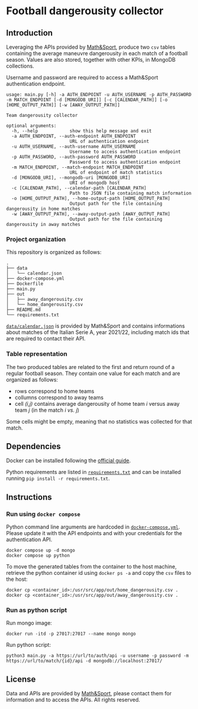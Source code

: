 # Football dangerousity collector

## Introduction

Leveraging the APIs provided by [Math&Sport](https://www.mathandsport.com/), produce two `csv` tables containing the average maneuvre dangerousity in each match of a football season. Values are also stored, together with other KPIs, in MongoDB collections.

Username and password are required to access a Math&Sport authentication endpoint.

```
usage: main.py [-h] -a AUTH_ENDPOINT -u AUTH_USERNAME -p AUTH_PASSWORD -m MATCH_ENDPOINT [-d [MONGODB_URI]] [-c [CALENDAR_PATH]] [-o [HOME_OUTPUT_PATH]] [-w [AWAY_OUTPUT_PATH]]

Team dangerousity collector

optional arguments:
  -h, --help            show this help message and exit
  -a AUTH_ENDPOINT, --auth-endpoint AUTH_ENDPOINT
                        URL of authentication endpoint
  -u AUTH_USERNAME, --auth-username AUTH_USERNAME
                        Username to access authentication endpoint
  -p AUTH_PASSWORD, --auth-password AUTH_PASSWORD
                        Password to access authentication endpoint
  -m MATCH_ENDPOINT, --match-endpoint MATCH_ENDPOINT
                        URL of endpoint of match statistics
  -d [MONGODB_URI], --mongodb-uri [MONGODB_URI]
                        URI of mongodb host
  -c [CALENDAR_PATH], --calendar-path [CALENDAR_PATH]
                        Path to JSON file containing match information
  -o [HOME_OUTPUT_PATH], --home-output-path [HOME_OUTPUT_PATH]
                        Output path for the file containing dangerousity in home matches
  -w [AWAY_OUTPUT_PATH], --away-output-path [AWAY_OUTPUT_PATH]
                        Output path for the file containing dangerousity in away matches
```

### Project organization

This repository is organized as follows:

```
.
├── data
│   └── calendar.json
├── docker-compose.yml
├── Dockerfile
├── main.py
├── out
│   ├── away_dangerousity.csv
│   └── home_dangerousity.csv
├── README.md
└── requirements.txt
```

[`data/calendar.json`](./data/calendar.json) is provided by Math&Sport and contains informations about matches of the Italian Serie A, year 2021/22, including match ids that are required to contact their API.

### Table representation

The two produced tables are related to the first and return round of a regular football season. They contain one value for each match and are organized as follows:

- rows correspond to home teams
- collumns correspond to away teams
- cell *(i,j)* contains average dangerousity of home team *i* versus away team *j* (in the match *i vs. j*)

Some cells might be empty, meaning that no statistics was collected for that match.

## Dependencies

Docker can be installed following the [official guide](https://docs.docker.com/engine/install/ubuntu/).

Python requirements are listed in [`requirements.txt`](./requirements.txt) and can be installed running `pip install -r requirements.txt`.

## Instructions

### Run using `docker compose`

Python command line arguments are hardcoded in [`docker-compose.yml`](./docker-compose.yml). Please update it with the API endpoints and with your credentials for the authentication API.

```
docker compose up -d mongo
docker compose up python
```

To move the generated tables from the container to the host machine, retrieve the python container id using `docker ps -a` and copy the `csv` files to the host:

```
docker cp <container_id>:/usr/src/app/out/home_dangerousity.csv .
docker cp <container_id>:/usr/src/app/out/away_dangerousity.csv .
```

### Run as python script

Run mongo image:

```
docker run -itd -p 27017:27017 --name mongo mongo
```

Run python script:

```
python3 main.py -a https://url/to/auth/api -u username -p password -m https://url/to/match/{id}/api -d mongodb://localhost:27017/
```

## License

Data and APIs are provided by [Math&Sport](https://www.mathandsport.com/), please contact them for information and to access the APIs. All rights reserved.
